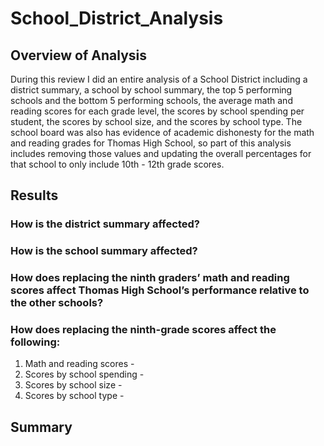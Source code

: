 # School_District_Analysis


## Overview of Analysis

During this review I did an entire analysis of a School District including a district summary, a school by school summary, the top 5 performing schools and the bottom 5 performing schools, the average math and reading scores for each grade level, the scores by school spending per student, the scores by school size, and the scores by school type. The school board was also has evidence of academic dishonesty for the math and reading grades for Thomas High School, so part of this analysis includes removing those values and updating the overall percentages for that school to only include 10th - 12th grade scores. 

## Results

### How is the district summary affected?

### How is the school summary affected?

### How does replacing the ninth graders’ math and reading scores affect Thomas High School’s performance relative to the other schools?

### How does replacing the ninth-grade scores affect the following:

1. Math and reading scores - 
2. Scores by school spending - 
3. Scores by school size - 
4. Scores by school type - 

## Summary 

